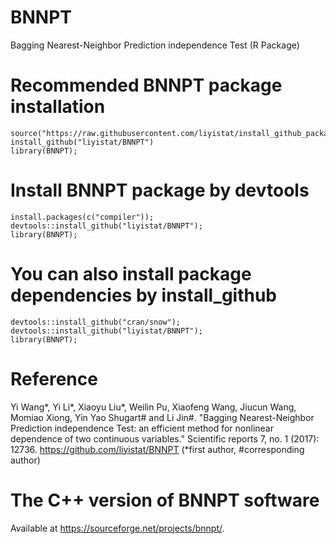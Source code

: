 # BNNPT
Bagging Nearest-Neighbor Prediction independence Test (R Package)
# Recommended BNNPT package installation
```{r}
source("https://raw.githubusercontent.com/liyistat/install_github_package/master/install_github.R");
install_github("liyistat/BNNPT")
library(BNNPT);
```

# Install BNNPT package by devtools
```{r}
install.packages(c("compiler"));
devtools::install_github("liyistat/BNNPT");
library(BNNPT);
```

# You can also install package dependencies by install_github
```{r}
devtools::install_github("cran/snow");
devtools::install_github("liyistat/BNNPT");
library(BNNPT);
```

# Reference
Yi Wang*, Yi Li*, Xiaoyu Liu*, Weilin Pu, Xiaofeng Wang, Jiucun Wang, Momiao Xiong, Yin Yao Shugart# and Li Jin#. "Bagging Nearest-Neighbor Prediction independence Test: an efficient method for nonlinear dependence of two continuous variables." Scientific reports 7, no. 1 (2017): 12736.
https://github.com/liyistat/BNNPT (*first author, #corresponding author)

# The C++ version of BNNPT software
Available at https://sourceforge.net/projects/bnnpt/.


